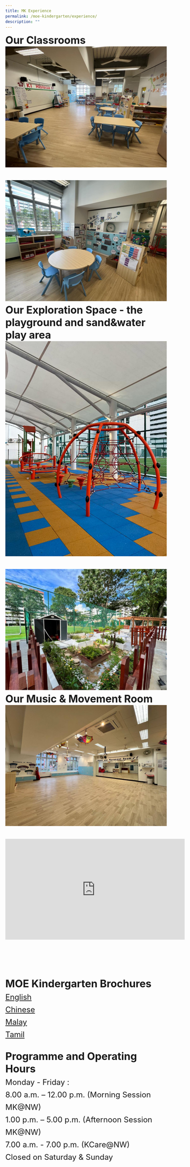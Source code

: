 ```yaml
---
title: MK Experience
permalink: /moe-kindergarten/experience/
description: ""
---
```

<font size="6">**Our Classrooms**
![](/images/MOE%20Kindergarten/classroom.jpeg)

![](/images/MOE%20Kindergarten/learning%20corner.jpeg)
	<br>
<font size="6">**Our Exploration Space - the playground and sand&amp;water play area**
![](/images/MOE%20Kindergarten/playground%201.jpeg)

![](/images/MOE%20Kindergarten/garden.jpeg)
	<br>
<font size="6">**Our Music &amp; Movement Room**
![](/images/MOE%20Kindergarten/music%20room.png)

<iframe allowfullscreen="" allow="accelerometer; autoplay; clipboard-write; encrypted-media; gyroscope; picture-in-picture; web-share" frameborder="0" title="YouTube video player" src="https://www.youtube.com/embed/4tHGIm9uIk8?si=wLYrnUPqFQHtMZi3" height="315" width="560"></iframe>

<br><br>
**MOE Kindergarten Brochures**
	<font size="5">
<br>[English](https://file.for.edu.sg/mk-brochure-english.pdf)
<br>[Chinese](https://file.for.edu.sg/mk-brochure-chinese.pdf)
<br>[Malay](https://file.for.edu.sg/mk-brochure-malay.pdf)
<br>[Tamil](https://file.for.edu.sg/mk-brochure-tamil.pdf)
<br>
<font size="6">
		
		
**Programme and Operating Hours**
<br>
	<font size="5">
	Monday - Friday :
<br>8.00 a.m. – 12.00 p.m. (Morning Session MK@NW)
<br>1.00 p.m. – 5.00 p.m. (Afternoon Session MK@NW)
<br>7.00 a.m. - 7.00 p.m.    (KCare@NW)
<br>Closed on Saturday &amp; Sunday</font></font></font></font></font></font>